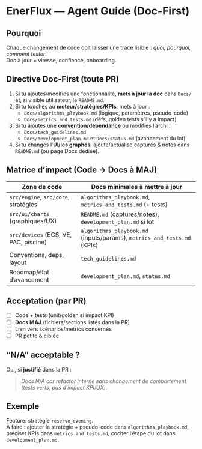 # EnerFlux — Agent Guide (Doc-First)

## Pourquoi
Chaque changement de code doit laisser une trace lisible : *quoi, pourquoi, comment tester*.  
Doc à jour = vitesse, confiance, onboarding.

## Directive Doc-First (toute PR)
1. Si tu ajoutes/modifies une fonctionnalité, **mets à jour la doc** dans `Docs/` et, si visible utilisateur, le `README.md`.
2. Si tu touches au **moteur/stratégies/KPIs**, mets à jour :
   - `Docs/algorithms_playbook.md` (logique, paramètres, pseudo-code)
   - `Docs/metrics_and_tests.md` (défs, golden tests s’il y a impact)
3. Si tu ajoutes une **convention/dépendance** ou modifies l’archi :
   - `Docs/tech_guidelines.md`
   - `Docs/development_plan.md` et `Docs/status.md` (avancement du lot)
4. Si tu changes l’**UI/les graphes**, ajoute/actualise captures & notes dans `README.md` (ou page Docs dédiée).

## Matrice d’impact (Code → Docs à MAJ)
| Zone de code | Docs minimales à mettre à jour |
|---|---|
| `src/engine`, `src/core`, stratégies | `algorithms_playbook.md`, `metrics_and_tests.md` (+ tests) |
| `src/ui/charts` (graphiques/UX) | `README.md` (captures/notes), `development_plan.md` si lot |
| `src/devices` (ECS, VE, PAC, piscine) | `algorithms_playbook.md` (inputs/params), `metrics_and_tests.md` (KPIs) |
| Conventions, deps, layout | `tech_guidelines.md` |
| Roadmap/état d’avancement | `development_plan.md`, `status.md` |

## Acceptation (par PR)
- [ ] Code + tests (unit/golden si impact KPI)
- [ ] **Docs MAJ** (fichiers/sections listés dans la PR)
- [ ] Lien vers scénarios/metrics concernés
- [ ] PR petite & ciblée

## “N/A” acceptable ?
Oui, si **justifié** dans la PR :  
> *Docs N/A car refactor interne sans changement de comportement (tests verts, pas d’impact KPI/UX).*

## Exemple
Feature: stratégie `reserve_evening`.  
À faire : ajouter la stratégie + pseudo-code dans `algorithms_playbook.md`, préciser KPIs dans `metrics_and_tests.md`, cocher l’étape du lot dans `development_plan.md`.
